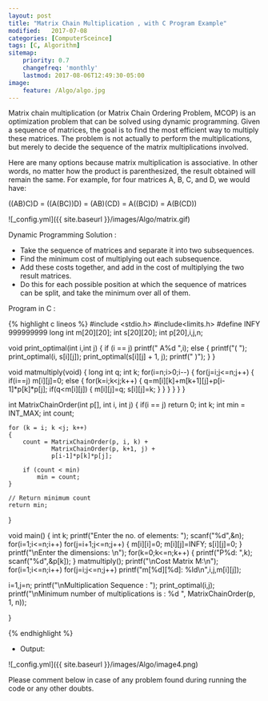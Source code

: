 ```yaml
---
layout: post
title: "Matrix Chain Multiplication , with C Program Example"
modified:   2017-07-08
categories: [ComputerSceince]
tags: [C, Algorithm]
sitemap:
    priority: 0.7
    changefreq: 'monthly'
    lastmod: 2017-08-06T12:49:30-05:00
image:
    feature: /Algo/algo.jpg
---
```

Matrix chain multiplication (or Matrix Chain Ordering Problem, MCOP) is an optimization problem that can be solved using dynamic
programming. Given a sequence of matrices, the goal is to find the most efficient way to multiply these matrices. The problem is 
not actually to perform the multiplications, but merely to decide the sequence of the matrix multiplications involved.

Here are many options because matrix multiplication is associative. In other words, no matter how the product is parenthesized, 
the result obtained will remain the same. For example, for four matrices A, B, C, and D, we would have:

  ((AB)C)D = ((A(BC))D) = (AB)(CD) = A((BC)D) = A(B(CD))
    

![_config.yml]({{ site.baseurl }}/images/Algo/matrix.gif)

Dynamic Programming Solution :


- Take the sequence of matrices and separate it into two subsequences.
- Find the minimum cost of multiplying out each subsequence.
- Add these costs together, and add in the cost of multiplying the two result matrices.
- Do this for each possible position at which the sequence of matrices can be split, and take the minimum over all of them.

Program in C :

{% highlight c lineos %}
#include <stdio.h>
#include<limits.h>
#define INFY 999999999
long int m[20][20];
int s[20][20];
int p[20],i,j,n;

void print_optimal(int i,int j)
{
if (i == j)
printf(" A%d ",i);
else
   {
      printf("( ");
      print_optimal(i, s[i][j]);
      print_optimal(s[i][j] + 1, j);
      printf(" )");
   }
}

void matmultiply(void)
{
long int q;
int k;
for(i=n;i>0;i--)
 {
   for(j=i;j<=n;j++)
    {
     if(i==j)
       m[i][j]=0;
     else
       {
        for(k=i;k<j;k++)
        {
         q=m[i][k]+m[k+1][j]+p[i-1]*p[k]*p[j];
         if(q<m[i][j])
          {
            m[i][j]=q;
            s[i][j]=k;
          }
         }
        }
      }
 }
}

int MatrixChainOrder(int p[], int i, int j)
{
    if(i == j)
        return 0;
    int k;
    int min = INT_MAX;
    int count;
 
    for (k = i; k <j; k++)
    {
        count = MatrixChainOrder(p, i, k) +
                MatrixChainOrder(p, k+1, j) +
                p[i-1]*p[k]*p[j];
 
        if (count < min)
            min = count;
    }
 
    // Return minimum count
    return min;
}

void main()
{
int k;
printf("Enter the no. of elements: ");
scanf("%d",&n);
for(i=1;i<=n;i++)
for(j=i+1;j<=n;j++)
{
 m[i][i]=0;
 m[i][j]=INFY;
 s[i][j]=0;
}
printf("\nEnter the dimensions: \n");
for(k=0;k<=n;k++)
{
 printf("P%d: ",k);
 scanf("%d",&p[k]);
}
matmultiply();
printf("\nCost Matrix M:\n");
for(i=1;i<=n;i++)
 for(j=i;j<=n;j++)
  printf("m[%d][%d]: %ld\n",i,j,m[i][j]);


i=1,j=n;
printf("\nMultiplication Sequence : ");
print_optimal(i,j);
printf("\nMinimum number of multiplications is : %d ",
                          MatrixChainOrder(p, 1, n));

}

{% endhighlight %}


- Output:


![_config.yml]({{ site.baseurl }}/images/Algo/image4.png)



Please comment below in case of any problem found during running the code or any other doubts.
